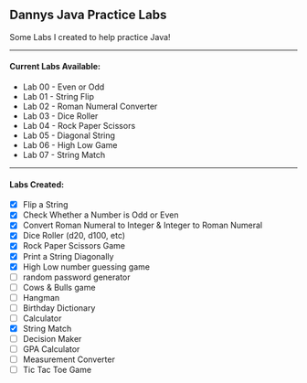 ## Dannys Java Practice Labs
Some Labs I created to help practice Java!
***
#### Current Labs Available:
  - Lab 00 - Even or Odd
  - Lab 01 - String Flip
  - Lab 02 - Roman Numeral Converter
  - Lab 03 - Dice Roller
  - Lab 04 - Rock Paper Scissors
  - Lab 05 - Diagonal String
  - Lab 06 - High Low Game
  - Lab 07 - String Match
---
#### Labs Created:
- [x] Flip a String
- [x] Check Whether a Number is Odd or Even
- [x] Convert Roman Numeral to Integer & Integer to Roman Numeral
- [x] Dice Roller (d20, d100, etc)
- [x] Rock Paper Scissors Game
- [x] Print a String Diagonally
- [x] High Low number guessing game
- [ ] random password generator
- [ ] Cows & Bulls game
- [ ] Hangman
- [ ] Birthday Dictionary
- [ ] Calculator
- [x] String Match
- [ ] Decision Maker
- [ ] GPA Calculator
- [ ] Measurement Converter
- [ ] Tic Tac Toe Game
